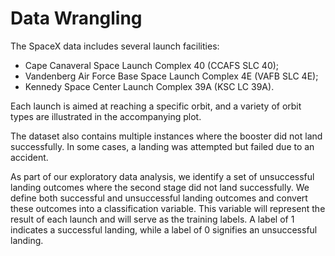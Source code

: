 # Data Wrangling 

The SpaceX data includes several launch facilities: ​
- Cape Canaveral Space Launch Complex 40 (CCAFS SLC 40);​
- Vandenberg Air Force Base Space Launch Complex 4E (VAFB SLC 4E);​
- Kennedy Space Center Launch Complex 39A (KSC LC 39A). ​

Each launch is aimed at reaching a specific orbit, and a variety of orbit ​types are illustrated in the accompanying plot. ​

The dataset also contains multiple instances where the booster did not land ​successfully. In some cases, a landing was attempted but failed due to an ​accident. ​

As part of our exploratory data analysis, we identify a set of unsuccessful landing outcomes where the second stage did not land successfully. We define both successful and unsuccessful landing outcomes and convert these outcomes into a classification variable. This variable will represent the result of each launch and will serve as the training labels. A label of 1 indicates a successful landing, while a label of 0 signifies an unsuccessful landing.
